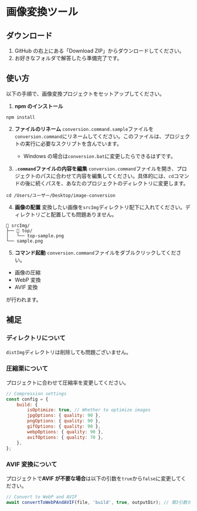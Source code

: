 # 画像変換ツール

## ダウンロード

1. GitHub の右上にある「Download ZIP」からダウンロードしてください。
2. お好きなフォルダで解答したら準備完了です。

## 使い方

以下の手順で、画像変換プロジェクトをセットアップしてください。

1. **npm のインストール**

```
npm install
```

2. **ファイルのリネーム**
   `conversion.command.sample`ファイルを`conversion.command`にリネームしてください。このファイルは、プロジェクトの実行に必要なスクリプトを含んでいます。

    - Windows の場合は`conversion.bat`に変更したらできるはずです。

3. **`.command`ファイルの内容を編集**
   `conversion.command`ファイルを開き、プロジェクトのパスに合わせて内容を編集してください。具体的には、`cd`コマンドの後に続くパスを、あなたのプロジェクトのディレクトリに変更します。

```
cd /Users/ユーザー/Desktop/image-conversion
```

4.  **画像の配置**
    変換したい画像を`srcImg`ディレクトリ配下に入れてください。ディレクトリごと配置しても問題ありません。

```
📂 srcImg/
├── 📂 top/
│   └── top-sample.png
└── sample.png
```

5.  **コマンド起動**
    `conversion.command`ファイルをダブルクリックしてください。

-   画像の圧縮
-   WebP 変換
-   AVIF 変換

が行われます。

## 補足

### ディレクトリについて

`distImg`ディレクトリは削除しても問題ございません。

### 圧縮栗について

プロジェクトに合わせて圧縮率を変更してください。

```JavaScript
// Compression settings
const config = {
    build: {
        isOptimize: true, // Whether to optimize images
        jpgOptions: { quality: 90 },
        pngOptions: { quality: 90 },
        gifOptions: { quality: 90 },
        webpOptions: { quality: 90 },
        avifOptions: { quality: 70 },
    },
};
```

### AVIF 変換について

プロジェクトで**AVIF が不要な場合**は以下の引数を`true`から`false`に変更してください。

```JavaScript
// Convert to WebP and AVIF
await convertToWebPAndAVIF(file, 'build', true, outputDir); // 第3引数がAVIF変換の真偽値です
```
